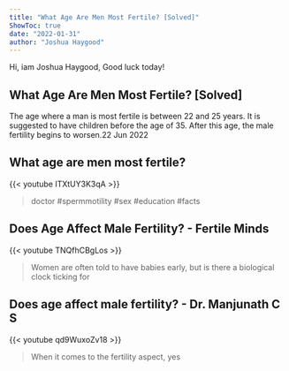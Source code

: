 ```yaml
---
title: "What Age Are Men Most Fertile? [Solved]"
ShowToc: true 
date: "2022-01-31"
author: "Joshua Haygood" 
---
```


Hi, iam Joshua Haygood, Good luck today!
## What Age Are Men Most Fertile? [Solved]
The age where a man is most fertile is between 22 and 25 years. It is suggested to have children before the age of 35. After this age, the male fertility begins to worsen.22 Jun 2022

## What age are men most fertile?
{{< youtube ITXtUY3K3qA >}}
>doctor #spermmotility #sex #education #facts 

## Does Age Affect Male Fertility? - Fertile Minds
{{< youtube TNQfhCBgLos >}}
>Women are often told to have babies early, but is there a biological clock ticking for 

## Does age affect male fertility? - Dr. Manjunath C S
{{< youtube qd9WuxoZv18 >}}
>When it comes to the fertility aspect, yes 

